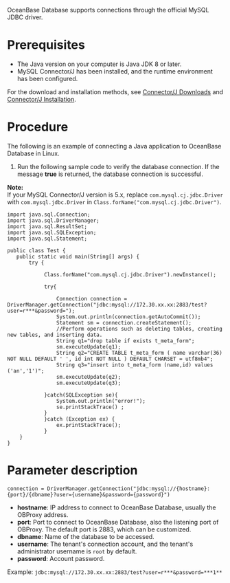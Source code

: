 OceanBase Database supports connections through the official MySQL JDBC driver.
<a name="zqFwU"></a>
# Prerequisites

- The Java version on your computer is Java JDK 8 or later.
- MySQL Connector/J has been installed, and the runtime environment has been configured.

For the download and installation methods, see [Connector/J Downloads](https://dev.mysql.com/downloads/connector/j/) and [Connector/J Installation](https://dev.mysql.com/doc/connector-j/8.0/en/connector-j-installing.html).
<a name="LRUvH"></a>
# Procedure
The following is an example of connecting a Java application to OceanBase Database in Linux.

1. Run the following sample code to verify the database connection. If the message **true** is returned, the database connection is successful.

**Note:**<br />If your MySQL Connector/J version is 5.x, replace `com.mysql.cj.jdbc.Driver` with `com.mysql.jdbc.Driver` in `Class.forName("com.mysql.cj.jdbc.Driver")`. 
```
import java.sql.Connection;
import java.sql.DriverManager;
import java.sql.ResultSet;
import java.sql.SQLException;
import java.sql.Statement;

public class Test {
   public static void main(String[] args) {
       try {

            Class.forName("com.mysql.cj.jdbc.Driver").newInstance();

            try{
                
                Connection connection = DriverManager.getConnection("jdbc:mysql://172.30.xx.xx:2883/test?user=r***&password=");
                System.out.println(connection.getAutoCommit());
                Statement sm = connection.createStatement();
                //Perform operations such as deleting tables, creating new tables, and inserting data.
                String q1="drop table if exists t_meta_form";
                sm.executeUpdate(q1);
                String q2="CREATE TABLE t_meta_form ( name varchar(36) NOT NULL DEFAULT ' ', id int NOT NULL ) DEFAULT CHARSET = utf8mb4";
                String q3="insert into t_meta_form (name,id) values ('an','1')";
                sm.executeUpdate(q2);
                sm.executeUpdate(q3);                  

            }catch(SQLException se){
                System.out.println("error!");
                se.printStackTrace() ;
            }
            }catch (Exception ex) {
                ex.printStackTrace();
            }
    }
}
```
<a name="rHTuP"></a>
# Parameter description
```
connection = DriverManager.getConnection("jdbc:mysql://{hostname}:{port}/{dbname}?user={username}&password={password}")
```

- **hostname**: IP address to connect to OceanBase Database, usually the OBProxy address.
- **port**: Port to connect to OceanBase Database, also the listening port of OBProxy. The default port is 2883, which can be customized.
- **dbname**: Name of the database to be accessed.
- **username**: The tenant's connection account, and the tenant's administrator username is `root` by default.
- **password**: Account password.

Example: `jdbc:mysql://172.30.xx.xx:2883/test?user=r***&password=***1**`
